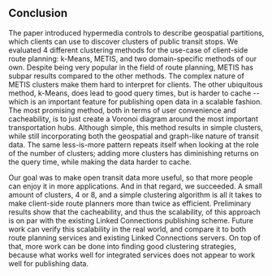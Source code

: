 ## Conclusion

The paper introduced hypermedia controls to describe geospatial partitions, which clients can use to discover clusters of public transit stops. We evaluated 4 different clustering methods for the use-case of client-side route planning: k-Means, METIS, and two domain-specific methods of our own. Despite being very popular in the field of route planning, METIS has subpar results compared to the other methods. The complex nature of METIS clusters make them hard to interpret for clients. The other ubiquitous method, k-Means, does lead to good query times, but is harder to cache -- which is an important feature for publishing open data in a scalable fashion. The most promising method, both in terms of user convenience and cacheability, is to just create a Voronoi diagram around the most important transportation hubs. Although simple, this method results in simple clusters, while still incorporating both the geospatial and graph-like nature of transit data. The same less-is-more pattern repeats itself when looking at the role of the number of clusters; adding more clusters has diminishing returns on the query time, while making the data harder to cache. 

Our goal was to make open transit data more useful, so that more people can enjoy it in more applications. And in that regard, we succeeded. A small amount of clusters, 4 or 8, and a simple clustering algorithm is all it takes to make client-side route planners more than twice as efficient. Preliminary results show that the cacheability, and thus the scalability, of this approach is on par with the existing Linked Connections publishing scheme. Future work can verify this scalability in the real world, and compare it to both route planning services and existing Linked Connections servers. On top of that, more work can be done into finding good clustering strategies, because what works well for integrated services does not appear to work well for publishing data.